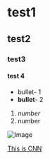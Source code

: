 # test1
## test2
### test3
#### test 4

- bullet- 1
- **bullet**- 2

1. _number_ 
2. number 

![Image](http://www.silverwhiskcooking.com/content/panel1/img/Whisk%20with%20reflection-01.png)

[This is CNN](http://cnn.com)
